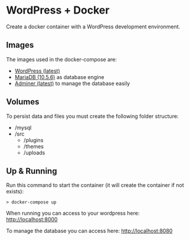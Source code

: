 # WordPress + Docker

Create a docker container with a WordPress development environment.

## Images

The images used in the docker-compose are:
- [WordPress (latest)](https://hub.docker.com/_/wordpress)
- [MariaDB (10.5.6)](https://hub.docker.com/_/adminer) as database engine
- [Adminer (latest)](https://hub.docker.com/_/adminer) to manage the database easily

## Volumes

To persist data and files you must create the following folder structure:

- /mysql
- /src
  - /plugins
  - /themes
  - /uploads

## Up & Running

Run this command to start the container (it will create the container if not exists):

```
> docker-compose up
```

When running you can access to your wordpress here: [http://localhost:8000](http://localhost:8000)

To manage the database you can access here: [http://localhost:8080](http://localhost:8080)